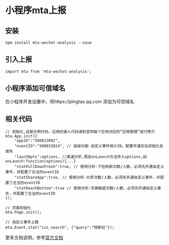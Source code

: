 # 小程序mta上报

## 安装

```
npm install mta-wechat-analysis --save
```

## 引入上报

```
import mta from 'mta-wechat-analysis';
```

## 小程序添加可信域名

在小程序开发设置中，将https://pingtas.qq.com 添加为可信域名

## 相关代码

```
// 初始化,这是示例代码，应用的接入代码请到官网每个应用对应的“应用管理”进行拷贝
mta.App.init({
    "appID":"500013092",
    "eventID":"500015824", // 高级功能-自定义事件统计ID，配置开通后在初始化处填写
    "lauchOpts":options, //渠道分析,需在onLaunch方法传入options,如onLaunch:function(options){...}
    "statPullDownFresh":true, // 使用分析-下拉刷新次数/人数，必须先开通自定义事件，并配置了合法的eventID
    "statShareApp":true, // 使用分析-分享次数/人数，必须先开通自定义事件，并配置了合法的eventID
    "statReachBottom":true // 使用分析-页面触底次数/人数，必须先开通自定义事件，并配置了合法的eventID
});

// 页面初始化
mta.Page.init();

// 自定义事件上报
mta.Event.stat("ico_search", {"query":"特斯拉"});

```


更多文档说明，参考[官方文档](http://docs.developer.qq.com/mta/fast_access/wechat.html)